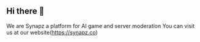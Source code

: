 ## Hi there 👋

We are Synapz a platform for AI game and server moderation
You can visit us at our website(https://synapz.co)
